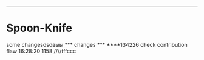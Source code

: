 ----
# Spoon-Knife
some changesdsdвыы
*** changes ***
****134226
check contribution flaw
16:28:20
1158
////fffccc
